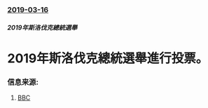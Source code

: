 ### [2019-03-16](/news/2019/03/16/index.md)

##### 2019年斯洛伐克總統選舉
# 2019年斯洛伐克總統選舉進行投票。 




### 信息来源:

1. [BBC](https://www.bbc.co.uk/news/world-europe-47599946)
